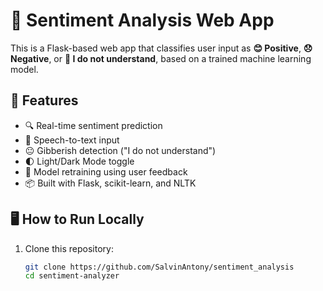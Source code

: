 # 💬 Sentiment Analysis Web App

This is a Flask-based web app that classifies user input as **😊 Positive**, **😞 Negative**, or **🤔 I do not understand**, based on a trained machine learning model.

## 🚀 Features

- 🔍 Real-time sentiment prediction  
- 🎤 Speech-to-text input  
- 😐 Gibberish detection ("I do not understand")  
- 🌓 Light/Dark Mode toggle  
- 🔁 Model retraining using user feedback  
- 📦 Built with Flask, scikit-learn, and NLTK

## 🖥️ How to Run Locally

1. Clone this repository:
   ```bash
   git clone https://github.com/SalvinAntony/sentiment_analysis
   cd sentiment-analyzer
